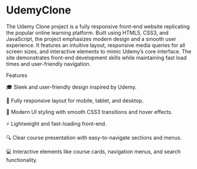# UdemyClone
The Udemy Clone project is a fully responsive front-end website replicating the popular online learning platform. Built using HTML5, CSS3, and JavaScript, the project emphasizes modern design and a smooth user experience. It features an intuitive layout, responsive media queries for all screen sizes, and interactive elements to mimic Udemy’s core interface. The site demonstrates front-end development skills while maintaining fast load times and user-friendly navigation.

Features

🎓 Sleek and user-friendly design inspired by Udemy.

📱 Fully responsive layout for mobile, tablet, and desktop.

🎨 Modern UI styling with smooth CSS3 transitions and hover effects.

⚡ Lightweight and fast-loading front-end.

🔍 Clear course presentation with easy-to-navigate sections and menus.

💻 Interactive elements like course cards, navigation menus, and search functionality.
